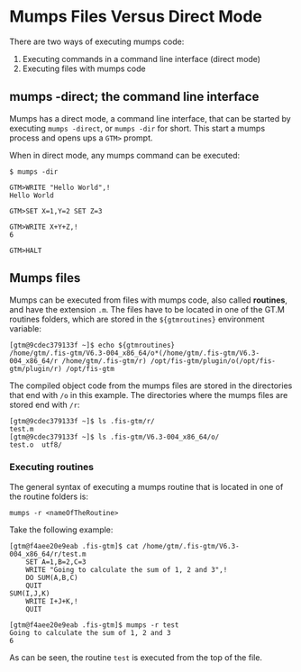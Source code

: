 # Mumps Files Versus Direct Mode

There are two ways of executing mumps code:

1. Executing commands in a command line interface (direct mode)
1. Executing files with mumps code

## mumps -direct; the command line interface

Mumps has a direct mode, a command line interface, that can be started by
executing `mumps -direct`, or `mumps -dir` for short. This start a mumps
process and opens ups a `GTM>` prompt.

When in direct mode, any mumps command can be executed:

```text
$ mumps -dir

GTM>WRITE "Hello World",!
Hello World

GTM>SET X=1,Y=2 SET Z=3

GTM>WRITE X+Y+Z,!
6

GTM>HALT
```

## Mumps files

Mumps can be executed from files with mumps code, also called **routines**, and
have the extension `.m`. The files have to be located in one of the GT.M
routines folders, which are stored in the `${gtmroutines}` environment variable:

```text
[gtm@9cdec379133f ~]$ echo ${gtmroutines}
/home/gtm/.fis-gtm/V6.3-004_x86_64/o*(/home/gtm/.fis-gtm/V6.3-004_x86_64/r /home/gtm/.fis-gtm/r) /opt/fis-gtm/plugin/o(/opt/fis-gtm/plugin/r) /opt/fis-gtm
```

The compiled object code from the mumps files are stored in the directories
that end with `/o` in this example. The directories where the mumps files
are stored end with `/r`:

```text
[gtm@9cdec379133f ~]$ ls .fis-gtm/r/
test.m
[gtm@9cdec379133f ~]$ ls .fis-gtm/V6.3-004_x86_64/o/
test.o  utf8/
```

### Executing routines

The general syntax of executing a mumps routine that is located in one of the
routine folders is:

```
mumps -r <nameOfTheRoutine>
```

Take the following example:

```text
[gtm@f4aee20e9eab .fis-gtm]$ cat /home/gtm/.fis-gtm/V6.3-004_x86_64/r/test.m 
	SET A=1,B=2,C=3
	WRITE "Going to calculate the sum of 1, 2 and 3",!
	DO SUM(A,B,C)
	QUIT
SUM(I,J,K)
	WRITE I+J+K,!
	QUIT

[gtm@f4aee20e9eab .fis-gtm]$ mumps -r test 
Going to calculate the sum of 1, 2 and 3
6
```

As can be seen, the routine `test` is executed from the top of the file.

